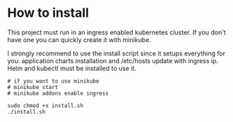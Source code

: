 # How to install

This project must run in an ingress enabled kubernetes cluster. If you don't have one you can quickly create it with minikube.

I strongly recommend to use the install script since it setups everything for you: application charts installation and /etc/hosts update with ingress ip. Helm and kubectl must be installed to use it.

~~~
# if you want to use minikube
# minikube start
# minikube addons enable ingress

sudo chmod +x install.sh
./install.sh
~~~